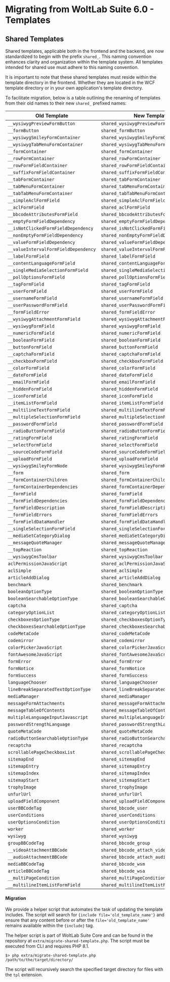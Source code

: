 # Migrating from WoltLab Suite 6.0 - Templates

## Shared Templates

Shared templates, applicable both in the frontend and the backend, are now standardized to begin with the
prefix `shared_`.
This naming convention enhances clarity and organization within the template system. All templates intended for shared
use must adhere to this naming convention.

It is important to note that these shared templates must reside within the template directory in the frontend. Whether
they are located in the WCF template directory or in your own application's template directory.

To facilitate migration, below is a table outlining the renaming of templates from their old names to their
new `shared_` prefixed names:

| Old Template                         | New Template                              |
|--------------------------------------|-------------------------------------------|
| `__wysiwygPreviewFormButton`         | `shared_wysiwygPreviewFormButton`         |
| `__formButton`                       | `shared_formButton`                       |
| `__wysiwygSmileyFormContainer`       | `shared_wysiwygSmileyFormContainer`       |
| `__wysiwygTabMenuFormContainer`      | `shared_wysiwygTabMenuFormContainer`      |
| `__formContainer`                    | `shared_formContainer`                    |
| `__rowFormContainer`                 | `shared_rowFormContainer`                 |
| `__rowFormFieldContainer`            | `shared_rowFormFieldContainer`            |
| `__suffixFormFieldContainer`         | `shared_suffixFormFieldContainer`         |
| `__tabFormContainer`                 | `shared_tabFormContainer`                 |
| `__tabMenuFormContainer`             | `shared_tabMenuFormContainer`             |
| `__tabTabMenuFormContainer`          | `shared_tabTabMenuFormContainer`          |
| `__simpleAclFormField`               | `shared_simpleAclFormField`               |
| `__aclFormField`                     | `shared_aclFormField`                     |
| `__bbcodeAttributesFormField`        | `shared_bbcodeAttributesFormField`        |
| `__emptyFormFieldDependency`         | `shared_emptyFormFieldDependency`         |
| `__isNotClickedFormFieldDependency`  | `shared_isNotClickedFormFieldDependency`  |
| `__nonEmptyFormFieldDependency`      | `shared_nonEmptyFormFieldDependency`      |
| `__valueFormFieldDependency`         | `shared_valueFormFieldDependency`         |
| `__valueIntervalFormFieldDependency` | `shared_valueIntervalFormFieldDependency` |
| `__labelFormField`                   | `shared_labelFormField`                   |
| `__contentLanguageFormField`         | `shared_contentLanguageFormField`         |
| `__singleMediaSelectionFormField`    | `shared_singleMediaSelectionFormField`    |
| `__pollOptionsFormField`             | `shared_pollOptionsFormField`             |
| `__tagFormField`                     | `shared_tagFormField`                     |
| `__userFormField`                    | `shared_userFormField`                    |
| `__usernameFormField`                | `shared_usernameFormField`                |
| `__userPasswordFormField`            | `shared_userPasswordFormField`            |
| `__formFieldError`                   | `shared_formFieldError`                   |
| `__wysiwygAttachmentFormField`       | `shared_wysiwygAttachmentFormField`       |
| `__wysiwygFormField`                 | `shared_wysiwygFormField`                 |
| `__numericFormField`                 | `shared_numericFormField`                 |
| `__booleanFormField`                 | `shared_booleanFormField`                 |
| `__buttonFormField`                  | `shared_buttonFormField`                  |
| `__captchaFormField`                 | `shared_captchaFormField`                 |
| `__checkboxFormField`                | `shared_checkboxFormField`                |
| `__colorFormField`                   | `shared_colorFormField`                   |
| `__dateFormField`                    | `shared_dateFormField`                    |
| `__emailFormField`                   | `shared_emailFormField`                   |
| `__hiddenFormField`                  | `shared_hiddenFormField`                  |
| `__iconFormField`                    | `shared_iconFormField`                    |
| `__itemListFormField`                | `shared_itemListFormField`                |
| `__multilineTextFormField`           | `shared_multilineTextFormField`           |
| `__multipleSelectionFormField`       | `shared_multipleSelectionFormField`       |
| `__passwordFormField`                | `shared_passwordFormField`                |
| `__radioButtonFormField`             | `shared_radioButtonFormField`             |
| `__ratingFormField`                  | `shared_ratingFormField`                  |
| `__selectFormField`                  | `shared_selectFormField`                  |
| `__sourceCodeFormField`              | `shared_sourceCodeFormField`              |
| `__uploadFormField`                  | `shared_uploadFormField`                  |
| `__wysiwygSmileyFormNode`            | `shared_wysiwygSmileyFormNode`            |
| `__form`                             | `shared_form`                             |
| `__formContainerChildren`            | `shared_formContainerChildren`            |
| `__formContainerDependencies`        | `shared_formContainerDependencies`        |
| `__formField`                        | `shared_formField`                        |
| `__formFieldDependencies`            | `shared_formFieldDependencies`            |
| `__formFieldDescription`             | `shared_formFieldDescription`             |
| `__formFieldErrors`                  | `shared_formFieldErrors`                  |
| `__formFieldDataHandler`             | `shared_formFieldDataHandler`             |
| `__singleSelectionFormField`         | `shared_singleSelectionFormField`         |
| `__mediaSetCategoryDialog`           | `shared_mediaSetCategoryDialog`           |
| `__messageQuoteManager`              | `shared_messageQuoteManager`              |
| `__topReaction`                      | `shared_topReaction`                      |
| `__wysiwygCmsToolbar`                | `shared_wysiwygCmsToolbar`                |
| `aclPermissionJavaScript`            | `shared_aclPermissionJavaScript`          |
| `aclSimple`                          | `shared_aclSimple`                        |
| `articleAddDialog`                   | `shared_articleAddDialog`                 |
| `benchmark`                          | `shared_benchmark`                        |
| `booleanOptionType`                  | `shared_booleanOptionType`                |
| `booleanSearchableOptionType`        | `shared_booleanSearchableOptionType`      |
| `captcha`                            | `shared_captcha`                          |
| `categoryOptionList`                 | `shared_categoryOptionList`               |
| `checkboxesOptionType`               | `shared_checkboxesOptionType`             |
| `checkboxesSearchableOptionType`     | `shared_checkboxesSearchableOptionType`   |
| `codeMetaCode`                       | `shared_codeMetaCode`                     |
| `codemirror`                         | `shared_codemirror`                       |
| `colorPickerJavaScript`              | `shared_colorPickerJavaScript`            |
| `fontAwesomeJavaScript`              | `shared_fontAwesomeJavaScript`            |
| `formError`                          | `shared_formError`                        |
| `formNotice`                         | `shared_formNotice`                       |
| `formSuccess`                        | `shared_formSuccess`                      |
| `languageChooser`                    | `shared_languageChooser`                  |
| `lineBreakSeparatedTextOptionType`   | `shared_lineBreakSeparatedTextOptionType` |
| `mediaManager`                       | `shared_mediaManager`                     |
| `messageFormAttachments`             | `shared_messageFormAttachments`           |
| `messageTableOfContents`             | `shared_messageTableOfContents`           |
| `multipleLanguageInputJavascript`    | `shared_multipleLanguageInputJavascript`  |
| `passwordStrengthLanguage`           | `shared_passwordStrengthLanguage`         |
| `quoteMetaCode`                      | `shared_quoteMetaCode`                    |
| `radioButtonSearchableOptionType`    | `shared_radioButtonSearchableOptionType`  |
| `recaptcha`                          | `shared_recaptcha`                        |
| `scrollablePageCheckboxList`         | `shared_scrollablePageCheckboxList`       |
| `sitemapEnd`                         | `shared_sitemapEnd`                       |
| `sitemapEntry`                       | `shared_sitemapEntry`                     |
| `sitemapIndex`                       | `shared_sitemapIndex`                     |
| `sitemapStart`                       | `shared_sitemapStart`                     |
| `trophyImage`                        | `shared_trophyImage`                      |
| `unfurlUrl`                          | `shared_unfurlUrl`                        |
| `uploadFieldComponent`               | `shared_uploadFieldComponent`             |
| `userBBCodeTag`                      | `shared_bbcode_user`                      |
| `userConditions`                     | `shared_userConditions`                   |
| `userOptionsCondition`               | `shared_userOptionsCondition`             |
| `worker`                             | `shared_worker`                           |
| `wysiwyg`                            | `shared_wysiwyg`                          |
| `groupBBCodeTag`                     | `shared_bbcode_group`                     |
| `__videoAttachmentBBCode`            | `shared_bbcode_attach_video`              |
| `__audioAttachmentBBCode`            | `shared_bbcode_attach_audio`              |
| `mediaBBCodeTag`                     | `shared_bbcode_wsm`                       |
| `articleBBCodeTag`                   | `shared_bbcode_wsa`                       |
| `__multiPageCondition`               | `shared_multiPageCondition`               |
| `__multilineItemListFormField`       | `shared_multilineItemListFormField`       |

#### Migration

We provide a helper script that automates the task of updating the template includes. The script will search
for `{include file='old_template_name'}` and ensure that any content before or after
the `file='old_template_name'` remains available within the `{include}` tag.

The helper script is part of WoltLab Suite Core and can be found in the repository
at `extra/migrate-shared-template.php`. The script must be executed from CLI and requires PHP 8.1.

```shell
$> php extra/migrate-shared-template.php /path/to/the/target/directory/
```

The script will recursively search the specified target directory for files with the `tpl` extension.

